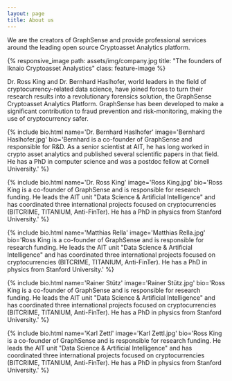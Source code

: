 ```yaml
---
layout: page
title: About us
---
```

<p>
We are the creators of GraphSense and provide professional services around the leading open source Cryptoasset Analytics platform.
</p>
<p>{% responsive_image path: assets/img/company.jpg title: "The founders of Iknaio Cryptoasset Analystics" class: feature-image %}</p>

<p>
Dr. Ross King and Dr. Bernhard Haslhofer, world leaders in the field of cryptocurrency-related data science, have joined forces to turn their research results into a revolutionary forensics solution, the GraphSense Cryptoasset Analytics Platform. GraphSense has been developed to make a significant contribution to fraud prevention and risk-monitoring, making the use of cryptocurrency safer.
</p>

{% include bio.html name='Dr. Bernhard Haslhofer' image='Bernhard Haslhofer.jpg' bio='Bernhard is a co-founder of GraphSense and responsible for R&D. As a senior scientist at AIT, he has long worked in crypto asset analytics and published several scientific papers in that field. He has a PhD in computer science and was a postdoc fellow at Cornell University.' %}

{% include bio.html name='Dr. Ross King' image='Ross King.jpg' bio='Ross King is a co-founder of GraphSense and is responsible for research funding. He leads the AIT unit "Data Science & Artificial Intelligence" and has coordinated three international projects focused on cryptocurrencies (BITCRIME, TITANIUM, Anti-FinTer). He has a PhD in physics from Stanford University.' %}

{% include bio.html name='Matthias Rella' image='Matthias Rella.jpg' bio='Ross King is a co-founder of GraphSense and is responsible for research funding. He leads the AIT unit "Data Science & Artificial Intelligence" and has coordinated three international projects focused on cryptocurrencies (BITCRIME, TITANIUM, Anti-FinTer). He has a PhD in physics from Stanford University.' %}

{% include bio.html name='Rainer Stütz' image='Rainer Stütz.jpg' bio='Ross King is a co-founder of GraphSense and is responsible for research funding. He leads the AIT unit "Data Science & Artificial Intelligence" and has coordinated three international projects focused on cryptocurrencies (BITCRIME, TITANIUM, Anti-FinTer). He has a PhD in physics from Stanford University.' %}

{% include bio.html name='Karl Zettl' image='Karl Zettl.jpg' bio='Ross King is a co-founder of GraphSense and is responsible for research funding. He leads the AIT unit "Data Science & Artificial Intelligence" and has coordinated three international projects focused on cryptocurrencies (BITCRIME, TITANIUM, Anti-FinTer). He has a PhD in physics from Stanford University.' %}
